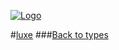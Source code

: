 
[![Logo](http://luxeengine.com/images/logo.png)](index.html)

#[luxe](index.html)
###[Back to types](types.html)